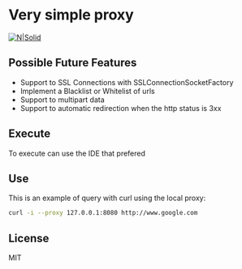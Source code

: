 # Very simple proxy

[![N|Solid](https://spring.io/images/spring-logo-9146a4d3298760c2e7e49595184e1975.svg)](https://spring.io/projects/spring-boot)

## Possible Future Features

- Support to SSL Connections with SSLConnectionSocketFactory
- Implement a Blacklist or Whitelist of urls
- Support to multipart data
- Support to automatic redirection when the http status is 3xx

## Execute

To execute can use the IDE that prefered

## Use

This is an example of query with curl using the local proxy:

```sh
curl -i --proxy 127.0.0.1:8080 http://www.google.com
```


## License

MIT
